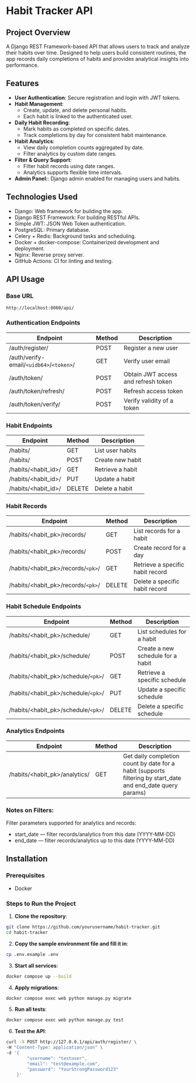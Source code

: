 # Habit Tracker API

## Project Overview

A Django REST Framework-based API that allows users to track and analyze their habits over time. Designed to help users
build consistent routines, the app records daily completions of habits and provides analytical insights into
performance.

## Features

- **User Authentication**: Secure registration and login with JWT tokens.
- **Habit Management**:
    - Create, update, and delete personal habits.
    - Each habit is linked to the authenticated user.
- **Daily Habit Recording**:
    - Mark habits as completed on specific dates.
    - Track completions by day for consistent habit maintenance.
- **Habit Analytics**:
    - View daily completion counts aggregated by date.
    - Filter analytics by custom date ranges.
- **Filter & Query Support**:
    - Filter habit records using date ranges.
    - Analytics supports flexible time intervals.
- **Admin Panel:**: Django admin enabled for managing users and habits.

## Technologies Used

- Django: Web framework for building the app.
- Django REST Framework: For building RESTful APIs.
- Simple JWT: JSON Web Token authentication.
- PostgreSQL: Primary database.
- Celery + Redis: Background tasks and scheduling.
- Docker + docker-compose: Containerized development and deployment.
- Nginx: Reverse proxy server.
- GitHub Actions: CI for linting and testing.

## API Usage

### Base URL

`http://localhost:8000/api/`

### Authentication Endpoints

| Endpoint                                 | Method | Description                         |
|------------------------------------------|--------|-------------------------------------|
| /auth/register/                          | POST   | Register a new user                 |
| /auth/verify-email/`<uidb64>`/`<token>`/ | GET    | Verify user email                   |
| /auth/token/                             | POST   | Obtain JWT access and refresh token |
| /auth/token/refresh/                     | POST   | Refresh access token                |
| /auth/token/verify/                      | POST   | Verify validity of a token          |

### Habit Endpoints

| Endpoint            | Method | Description      |
|---------------------|--------|------------------|
| /habits/            | GET    | List user habits |
| /habits/            | POST   | Create new habit |
| /habits/<habit_id>/ | GET    | Retrieve a habit |
| /habits/<habit_id>/ | PUT    | Update a habit   |
| /habits/<habit_id>/ | DELETE | Delete a habit   |

### Habit Records

| Endpoint                           | Method | Description                      |
|------------------------------------|--------|----------------------------------|
| /habits/<habit_pk>/records/        | GET    | List records for a habit         |
| /habits/<habit_pk>/records/        | POST   | Create record for a day          |
| /habits/<habit_pk>/records/`<pk>`/ | GET    | Retrieve a specific habit record |
| /habits/<habit_pk>/records/`<pk>`/ | DELETE | Delete a specific habit record   |

### Habit Schedule Endpoints

| Endpoint                             | 	Method | 	Description                       |
|--------------------------------------|---------|------------------------------------|
| /habits/<habit_pk>/schedule/	        | GET     | 	List schedules for a habit        |
| /habits/<habit_pk>/schedule/	        | POST    | 	Create a new schedule for a habit |
| /habits/<habit_pk>/schedule/`<pk>`/	 | GET     | 	Retrieve a specific schedule      |
| /habits/<habit_pk>/schedule/`<pk>`/	 | PUT     | 	Update a specific schedule        |
| /habits/<habit_pk>/schedule/`<pk>`/	 | DELETE  | 	Delete a specific schedule        |

### Analytics Endpoints

| Endpoint                      | Method | Description                                                                                                 |
|-------------------------------|--------|-------------------------------------------------------------------------------------------------------------|
| /habits/<habit_pk>/analytics/ | GET    | Get daily completion count by date for a habit (supports filtering by start_date and end_date query params) |

### Notes on Filters:

Filter parameters supported for analytics and records:

- start_date — filter records/analytics from this date (YYYY-MM-DD)
- end_date — filter records/analytics up to this date (YYYY-MM-DD)

## Installation

### Prerequisites

- Docker

### Steps to Run the Project

1. **Clone the repository**:

```bash
git clone https://github.com/yourusername/habit-tracker.git
cd habit-tracker
```

2. **Copy the sample environment file and fill it in**:

```bash
cp .env.example .env
```

3. **Start all services**:

```bash
docker compose up --build
```

4. **Apply migrations**:

```bash
docker compose exec web python manage.py migrate
```

5. **Run all tests**:

```bash
docker compose exec web python manage.py test
```

6. **Test the API**:

```bash
curl -X POST http://127.0.0.1/api/auth/register/ \
-H "Content-Type: application/json" \
-d '{
        "username": "testuser",
        "email": "test@example.com",
        "password": "YourStrongPassword123"
    }'
```